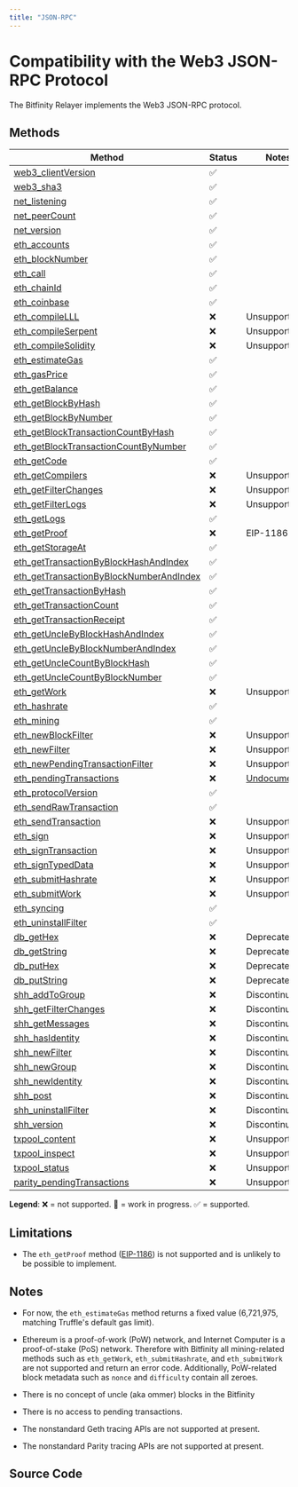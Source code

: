 ```yaml
---
title: "JSON-RPC"
---
```


# Compatibility with the Web3 JSON-RPC Protocol

The Bitfinity Relayer implements the Web3 JSON-RPC protocol.

## Methods

<div class="compat-json-rpc-table"></div>

Method | Status | Notes
------ | ------ | -----
[web3_clientVersion] | ✅ |
[web3_sha3] | ✅ |
[net_listening] | ✅ |
[net_peerCount] | ✅ |
[net_version] | ✅ |
[eth_accounts] | ✅ |
[eth_blockNumber] | ✅ |
[eth_call] | ✅ |
[eth_chainId] | ✅ |
[eth_coinbase] | ✅ |
[eth_compileLLL] | ❌ | Unsupported
[eth_compileSerpent] | ❌ | Unsupported
[eth_compileSolidity] | ❌ | Unsupported
[eth_estimateGas] | ✅ |
[eth_gasPrice] | ✅ |
[eth_getBalance] | ✅ |
[eth_getBlockByHash] | ✅ |
[eth_getBlockByNumber] | ✅ |
[eth_getBlockTransactionCountByHash] | ✅ |
[eth_getBlockTransactionCountByNumber] | ✅ |
[eth_getCode] | ✅ |
[eth_getCompilers] | ❌ | Unsupported
[eth_getFilterChanges] | ❌ | Unsupported
[eth_getFilterLogs] | ❌ | Unsupported
[eth_getLogs] | ✅ |
[eth_getProof] | ❌ | EIP-1186
[eth_getStorageAt] | ✅ |
[eth_getTransactionByBlockHashAndIndex] | ✅ |
[eth_getTransactionByBlockNumberAndIndex] | ✅ |
[eth_getTransactionByHash] | ✅ |
[eth_getTransactionCount] | ✅ |
[eth_getTransactionReceipt] | ✅ |
[eth_getUncleByBlockHashAndIndex] | ✅ |
[eth_getUncleByBlockNumberAndIndex] | ✅ |
[eth_getUncleCountByBlockHash] | ✅ |
[eth_getUncleCountByBlockNumber] | ✅ |
[eth_getWork] | ❌ | Unsupported
[eth_hashrate] | ✅ |
[eth_mining] | ✅ |
[eth_newBlockFilter] | ❌ | Unsupported
[eth_newFilter] | ❌ | Unsupported
[eth_newPendingTransactionFilter] | ❌ | Unsupported
[eth_pendingTransactions] | ❌ | [Undocumented](https://github.com/ethereum/go-ethereum/issues/1648#issuecomment-130591933)
[eth_protocolVersion] | ✅ |
[eth_sendRawTransaction] | ✅ |
[eth_sendTransaction] | ❌ | Unsupported
[eth_sign] | ❌ | Unsupported
[eth_signTransaction] | ❌ | Unsupported
[eth_signTypedData] | ❌ | Unsupported
[eth_submitHashrate] | ❌ | Unsupported
[eth_submitWork] | ❌ | Unsupported
[eth_syncing] | ✅ |
[eth_uninstallFilter] | ✅ |
[db_getHex] | ❌ | Deprecated
[db_getString] | ❌ | Deprecated
[db_putHex] | ❌ | Deprecated
[db_putString] | ❌ | Deprecated
[shh_addToGroup] | ❌ | Discontinued
[shh_getFilterChanges] | ❌ | Discontinued
[shh_getMessages] | ❌ | Discontinued
[shh_hasIdentity] | ❌ | Discontinued
[shh_newFilter] | ❌ | Discontinued
[shh_newGroup] | ❌ | Discontinued
[shh_newIdentity] | ❌ | Discontinued
[shh_post] | ❌ | Discontinued
[shh_uninstallFilter] | ❌ | Discontinued
[shh_version] | ❌ | Discontinued | Unsupported
[txpool_content] | ❌ | Unsupported
[txpool_inspect] | ❌ | Unsupported
[txpool_status] | ❌ | Unsupported
[parity_pendingTransactions] | ❌ | Unsupported

**Legend**: ❌ = not supported. 🚧 = work in progress. ✅ = supported.

## Limitations

- The `eth_getProof` method ([EIP-1186]) is not supported and is unlikely to be
  possible to implement.

## Notes

- For now, the `eth_estimateGas` method returns a fixed value (6,721,975,
  matching Truffle's default gas limit).

- Ethereum is a proof-of-work (PoW) network, and Internet Computer is a proof-of-stake (PoS)
  network.
  Therefore with Bitfinity all mining-related methods such as `eth_getWork`,
  `eth_submitHashrate`, and `eth_submitWork` are not supported and return
  an error code.
  Additionally, PoW-related block metadata such as `nonce` and `difficulty`
  contain all zeroes.

- There is no concept of uncle (aka ommer) blocks in the Bitfinity

- There is no access to pending transactions.

- The nonstandard Geth tracing APIs are not supported at present.

- The nonstandard Parity tracing APIs are not supported at present.

## Source Code

[web3_clientVersion]: https://ethereum.org/en/developers/docs/apis/json-rpc/#web3_clientversion
[web3_sha3]: https://ethereum.org/en/developers/docs/apis/json-rpc/#web3_sha3
[net_listening]: https://ethereum.org/en/developers/docs/apis/json-rpc/#net_listening
[net_peerCount]: https://ethereum.org/en/developers/docs/apis/json-rpc/#net_peercount
[net_version]: https://ethereum.org/en/developers/docs/apis/json-rpc/#net_version
[eth_accounts]: https://ethereum.org/en/developers/docs/apis/json-rpc/#eth_accounts
[eth_blockNumber]: https://ethereum.org/en/developers/docs/apis/json-rpc/#eth_blocknumber
[eth_call]: https://ethereum.org/en/developers/docs/apis/json-rpc/#eth_call
[eth_chainId]: https://eips.ethereum.org/EIPS/eip-695
[eth_coinbase]: https://ethereum.org/en/developers/docs/apis/json-rpc/#eth_coinbase
[eth_compileLLL]: https://ethereum.org/en/developers/docs/apis/json-rpc/#eth_compilelll
[eth_compileSerpent]: https://ethereum.org/en/developers/docs/apis/json-rpc/#eth_compileserpent
[eth_compileSolidity]: https://ethereum.org/en/developers/docs/apis/json-rpc/#eth_compile_solidity
[eth_estimateGas]: https://ethereum.org/en/developers/docs/apis/json-rpc/#eth_estimategas
[eth_gasPrice]: https://ethereum.org/en/developers/docs/apis/json-rpc/#eth_gasprice
[eth_getBalance]: https://ethereum.org/en/developers/docs/apis/json-rpc/#eth_getbalance
[eth_getBlockByHash]: https://ethereum.org/en/developers/docs/apis/json-rpc/#eth_getblockbyhash
[eth_getBlockByNumber]: https://ethereum.org/en/developers/docs/apis/json-rpc/#eth_getblockbynumber
[eth_getBlockTransactionCountByHash]: https://ethereum.org/en/developers/docs/apis/json-rpc/#eth_getblocktransactioncountbyhash
[eth_getBlockTransactionCountByNumber]: https://ethereum.org/en/developers/docs/apis/json-rpc/#eth_getblocktransactioncountbynumber
[eth_getCode]: https://ethereum.org/en/developers/docs/apis/json-rpc/#eth_getcode
[eth_getCompilers]: https://ethereum.org/en/developers/docs/apis/json-rpc/#eth_getcompilers
[eth_getFilterChanges]: https://ethereum.org/en/developers/docs/apis/json-rpc/#eth_getfilterchanges
[eth_getFilterLogs]: https://ethereum.org/en/developers/docs/apis/json-rpc/#eth_getfilterlogs
[eth_getLogs]: https://ethereum.org/en/developers/docs/apis/json-rpc/#eth_getlogs
[eth_getProof]: https://eips.ethereum.org/EIPS/eip-1186
[eth_getStorageAt]: https://ethereum.org/en/developers/docs/apis/json-rpc/#eth_getstorageat
[eth_getTransactionByBlockHashAndIndex]: https://ethereum.org/en/developers/docs/apis/json-rpc/#eth_gettransactionbyblockhashandindex
[eth_getTransactionByBlockNumberAndIndex]: https://ethereum.org/en/developers/docs/apis/json-rpc/#eth_gettransactionbyblocknumberandindex
[eth_getTransactionByHash]: https://ethereum.org/en/developers/docs/apis/json-rpc/#eth_gettransactionbyhash
[eth_getTransactionCount]: https://ethereum.org/en/developers/docs/apis/json-rpc/#eth_gettransactioncount
[eth_getTransactionReceipt]: https://ethereum.org/en/developers/docs/apis/json-rpc/#eth_gettransactionreceipt
[eth_getUncleByBlockHashAndIndex]: https://ethereum.org/en/developers/docs/apis/json-rpc/#eth_getunclebyblockhashandindex
[eth_getUncleByBlockNumberAndIndex]: https://ethereum.org/en/developers/docs/apis/json-rpc/#eth_getunclebyblocknumberandindex
[eth_getUncleCountByBlockHash]: https://ethereum.org/en/developers/docs/apis/json-rpc/#eth_getunclecountbyblockhash
[eth_getUncleCountByBlockNumber]: https://ethereum.org/en/developers/docs/apis/json-rpc/#eth_getunclecountbyblocknumber
[eth_getWork]: https://ethereum.org/en/developers/docs/apis/json-rpc/#eth_getwork
[eth_hashrate]: https://ethereum.org/en/developers/docs/apis/json-rpc/#eth_hashrate
[eth_mining]: https://ethereum.org/en/developers/docs/apis/json-rpc/#eth_mining
[eth_newBlockFilter]: https://ethereum.org/en/developers/docs/apis/json-rpc/#eth_newblockfilter
[eth_newFilter]: https://ethereum.org/en/developers/docs/apis/json-rpc/#eth_newfilter
[eth_newPendingTransactionFilter]: https://openethereum.github.io/JSONRPC-eth-module.html#eth_newpendingtransactionfilter
[eth_pendingTransactions]: https://github.com/ethereum/wiki/issues/685
[eth_protocolVersion]: https://ethereum.org/en/developers/docs/apis/json-rpc/#eth_protocolversion
[eth_sendRawTransaction]: https://ethereum.org/en/developers/docs/apis/json-rpc/#eth_sendrawtransaction
[eth_sendTransaction]: https://ethereum.org/en/developers/docs/apis/json-rpc/#eth_sendtransaction
[eth_sign]: https://ethereum.org/en/developers/docs/apis/json-rpc/#eth_sign
[eth_signTransaction]: https://ethereum.org/en/developers/docs/apis/json-rpc/#eth_signtransaction
[eth_signTypedData]: https://eips.ethereum.org/EIPS/eip-712
[eth_submitHashrate]: https://ethereum.org/en/developers/docs/apis/json-rpc/#eth_submithashrate
[eth_submitWork]: https://ethereum.org/en/developers/docs/apis/json-rpc/#eth_submitwork
[eth_syncing]: https://ethereum.org/en/developers/docs/apis/json-rpc/#eth_syncing
[eth_uninstallFilter]: https://ethereum.org/en/developers/docs/apis/json-rpc/#eth_uninstallfilter
[db_getHex]: https://ethereum.org/en/developers/docs/apis/json-rpc/#db_gethex
[db_getString]: https://ethereum.org/en/developers/docs/apis/json-rpc/#db_getstring
[db_putHex]: https://ethereum.org/en/developers/docs/apis/json-rpc/#db_puthex
[db_putString]: https://ethereum.org/en/developers/docs/apis/json-rpc/#db_putstring
[shh_addToGroup]: https://ethereum.org/en/developers/docs/apis/json-rpc/#shh_addtogroup
[shh_getFilterChanges]: https://ethereum.org/en/developers/docs/apis/json-rpc/#shh_getfilterchanges
[shh_getMessages]: https://ethereum.org/en/developers/docs/apis/json-rpc/#shh_getmessages
[shh_hasIdentity]: https://ethereum.org/en/developers/docs/apis/json-rpc/#shh_hasidentity
[shh_newFilter]: https://ethereum.org/en/developers/docs/apis/json-rpc/#shh_newfilter
[shh_newGroup]: https://ethereum.org/en/developers/docs/apis/json-rpc/#shh_newgroup
[shh_newIdentity]: https://ethereum.org/en/developers/docs/apis/json-rpc/#shh_newidentity
[shh_post]: https://ethereum.org/en/developers/docs/apis/json-rpc/#shh_post
[shh_uninstallFilter]: https://ethereum.org/en/developers/docs/apis/json-rpc/#shh_uninstallfilter
[shh_version]: https://ethereum.org/en/developers/docs/apis/json-rpc/#shh_post
[txpool_content]: https://geth.ethereum.org/docs/rpc/ns-txpool#txpool_content
[txpool_inspect]: https://geth.ethereum.org/docs/rpc/ns-txpool#txpool_inspect
[txpool_status]: https://geth.ethereum.org/docs/rpc/ns-txpool#txpool_status
[parity_pendingTransactions]: https://openethereum.github.io/JSONRPC-parity-module#parity_pendingtransactions

[EIP-1186]: https://eips.ethereum.org/EIPS/eip-1186
